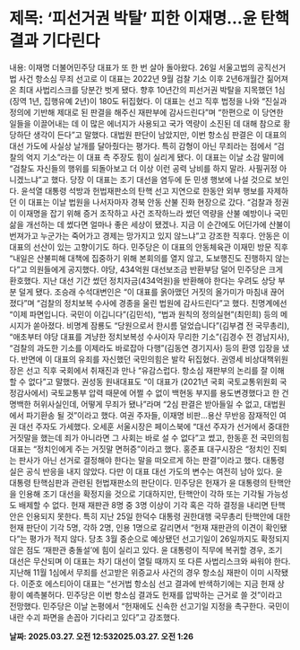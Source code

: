 # **제목: ‘피선거권 박탈’ 피한 이재명…윤 탄핵결과 기다린다**

  내용: 이재명 더불어민주당 대표가 또 한 번 살아 돌아왔다. 26일 서울고법의 공직선거법 사건 항소심 무죄 선고로 이 대표는 2022년 9월 검찰 기소 이후 2년6개월간 짊어져 온 최대 사법리스크를 당분간 벗게 됐다. 향후 10년간의 피선거권 박탈을 지목했던 1심(징역 1년, 집행유예 2년)이 180도 뒤집혔다. 이 대표는 선고 직후 법정을 나와 “진실과 정의에 기반해 제대로 된 판결을 해주신 재판부에 감사드린다”며 “한편으로 이 당연한 일들을 이끌어내는 데 이 많은 에너지가 사용되고 국가 역량이 소진된 데 대해 참으로 황당하단 생각이 든다”고 말했다.           대법원 판단이 남았지만, 이번 항소심 판결은 이 대표의 대선 가도에 사실상 날개를 달아줬다는 평가다. 특히 감형이 아닌 무죄라는 점에서 “검찰의 억지 기소”라는 이 대표 측 주장도 힘이 실리게 됐다. 이 대표는 이날 소감 말미에 “검찰도 자신들의 행위를 되돌아보고 더 이상 이런 공력 낭비를 하지 말라. 사필귀정 아니겠느냐”고 했다.           당장 이 대표는 조기 대선을 염두에 둔 민생 행보에 나설 것으로 보인다. 윤석열 대통령 석방과 헌법재판소의 탄핵 선고 지연으로 한동안 외부 행보를 자제하던 이 대표는 이날 법원을 나서자마자 경북 안동 산불 진화 현장으로 갔다. “검찰과 정권이 이재명을 잡기 위해 증거 조작하고 사건 조작하느라 썼던 역량을 산불 예방이나 국민 삶을 개선하는 데 썼다면 얼마나 좋은 세상이 됐겠나. 지금 이 순간에도 어딘가에 산불이 번져가고 누군가는 죽어가고 경제는 망가지고 있지 않느냐”고 강조한 직후다. 안동은 이 대표의 선산이 있는 고향이기도 하다. 민주당은 이 대표의 안동체육관 이재민 방문 직후 “내일은 산불피해 대책에 집중하기 위해 본회의를 열지 않고, 도보행진도 진행하지 않는다”고 의원들에게 공지했다.           야당, 434억원 대선보조금 반환부담 덜어     민주당은 크게 환호했다. 지난 대선 기간 썼던 정치자금(434억원)을 반환해야 한다는 우려도 상당 부분 덜게 됐다. 조승래 수석대변인은 “이 대표를 옭아맸던 거짓의 올가미가 마침내 끊어졌다”며 “검찰의 정치보복 수사에 경종을 울린 법원에 감사드린다”고 했다. 친명계에선 “이제 파면입니다. 국민이 이깁니다”(김민석), “법과 원칙의 정의실현”(최민희) 등의 메시지가 쏟아졌다. 비명계 잠룡도 “당원으로서 한시름 덜었습니다”(김부겸 전 국무총리), “애초부터 야당 대표를 겨냥한 정치보복성 수사이자 무리한 기소”(김경수 전 경남지사), “검찰의 과도한 기소를 이제라도 바로잡아 다행”(김동연 경기지사) 등의 환영 입장을 냈다.           반면에 이 대표의 유죄를 자신했던 국민의힘은 발칵 뒤집혔다. 권영세 비상대책위원장은 선고 직후 국회에서 취재진과 만나 “유감스럽다. 항소심 재판부의 논리를 잘 이해할 수 없다”고 말했다. 권성동 원내대표도 “이 대표가 (2021년 국회 국토교통위원회 국정감사에서) 국토교통부 압력 때문에 어쩔 수 없이 백현동 부지를 용도변경했다고 한 건 명백한 허위사실인데, 어떻게 무죄가 됐나”라며 “2심 판결은 받아들일 수 없고, 대법원에서 파기환송 될 것”이라고 했다.           여권 주자들, 이재명 비판…용산 무반응     잠재적인 여권 대선 주자도 가세했다. 오세훈 서울시장은 페이스북에 “대선 주자가 선거에서 중대한 거짓말을 했는데 죄가 아니라면 그 사회는 바로 설 수 없다”고 썼고, 한동훈 전 국민의힘 대표는 “정치인에게 주는 거짓말 면허증”이라고 했다. 홍준표 대구시장은 “정치인 진퇴는 판사가 아닌 선거로 결정해야 한다는 말을 떠오르게 하는 판결”이라고 했다. 대통령실은 공식 반응을 내지 않았다.           다만 이 대표 대선 가도의 변수는 여전히 남아 있다. 윤 대통령 탄핵심판과 관련된 헌법재판소의 판단이다. 민주당은 헌재가 윤 대통령의 탄핵안을 인용해 조기 대선을 확정지을 것으로 기대하지만, 탄핵안이 각하 또는 기각될 가능성도 배제할 수 없다. 헌재 재판관 8명 중 3명 이상이 기각 혹은 각하 결정을 내리면 탄핵안은 인용되지 못한다. 특히 지난 25일 한덕수 대통령 권한대행 국무총리 탄핵안에 대한 헌재 판단이 기각 5명, 각하 2명, 인용 1명으로 갈리면서 “헌재 재판관의 이견이 확인됐다”는 평가가 적지 않다. 당초 3월 중순으로 예상됐던 선고기일이 26일까지도 확정되지 않은 점도 ‘재판관 충돌설’에 힘이 실리고 있다. 윤 대통령이 직무에 복귀할 경우, 조기 대선은 무산되며 이 대표는 차기 대선이 열릴 때까지 또 다른 사법리스크와 싸워야 한다. 지난해 11월 1심에서 무죄를 선고받은 위증교사 사건의 경우 항소심 재판이 이미 시작됐다.           이준호 에스티아이 대표는 “선거법 항소심 선고 결과에 반색하기에는 지금 헌재 상황이 예측불허다. 민주당은 이번 항소심 결과도 헌재를 압박하는 근거로 쓸 것”이라고 전망했다. 민주당은 이날 논평에서 “헌재에도 신속한 선고기일 지정을 촉구한다. 국민이 내란 수괴 파면을 손꼽아 기다리고 있다”고 강조했다.

  **날짜: 2025.03.27. 오전 12:532025.03.27. 오전 1:26**